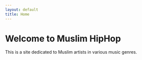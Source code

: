 ```yaml
---
layout: default
title: Home
---
```

<h1>Welcome to Muslim HipHop</h1>
<p>This is a site dedicated to Muslim artists in various music genres.</p>
